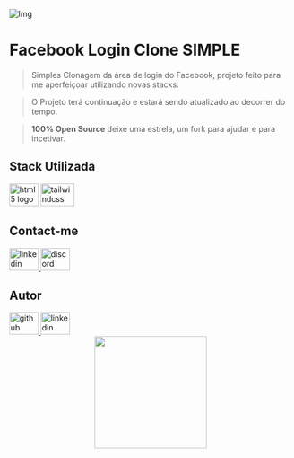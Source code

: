 ![Img](https://user-images.githubusercontent.com/102567706/177603412-852c84c2-db14-4db8-97a4-bd9927bfed51.PNG)
# **Facebook Login Clone SIMPLE**
> Simples Clonagem da área de login do Facebook, projeto feito para me aperfeiçoar utilizando novas stacks.

> O Projeto terá continuação e estará sendo atualizado ao decorrer do tempo.

> **100% Open Source** deixe uma estrela, um fork para ajudar e para incetivar.
###
## Stack Utilizada

<div align="left">
  <img src="https://cdn.jsdelivr.net/gh/devicons/devicon/icons/html5/html5-original.svg" height="40" width="52" alt="html5 logo"  />
  <img src="https://cdn.jsdelivr.net/gh/devicons/devicon/icons/tailwindcss/tailwindcss-original-wordmark.svg" height="40" width="60" alt="tailwindcss logo"  />
</div>

###
## Contact-me
<div align="left">
  <a href="https://www.linkedin.com/in/kaikyelbermsousa/" target="_blank">
    <img src="https://raw.githubusercontent.com/maurodesouza/profile-readme-generator/master/src/assets/icons/social/linkedin/default.svg" width="52" height="40" alt="linkedin logo"  />
  </a>
  <a href="https://discord.com/channels/scriptingstr0kes#8123" target="_blank">
    <img src="https://raw.githubusercontent.com/maurodesouza/profile-readme-generator/master/src/assets/icons/social/discord/default.svg" width="52" height="40" alt="discord logo"  />
  </a>
</div>


## Autor
<div align="left">
<a href="https://www.linkedin.com/in/kaikyelbermsousa/" target="_blank">
  <img src="https://cdn.jsdelivr.net/gh/devicons/devicon/icons/github/github-original.svg" height="40" width="52" alt="github logo"/>
</a>
  <a href="https://www.linkedin.com/in/kaikyelbermsousa/" target="_blank">
  <img src="https://raw.githubusercontent.com/maurodesouza/profile-readme-generator/master/src/assets/icons/social/linkedin/default.svg" width="52" height="40" alt="linkedin logo"/></a>

</div>

<div align="center">
  <img height="200" src="https://media.giphy.com/media/HoffxyN8ghVuw/giphy.gif"  />
</div>